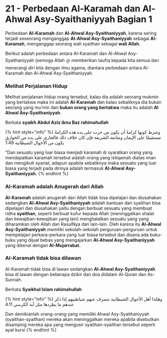 # 21 - Perbedaan Al-Karamah dan Al-Ahwal Asy-Syaithaniyyah Bagian 1

Perbedaan **Al-Karamah** dan **Al-Ahwal Asy-Syaithaniyyah**, karena sering terjadi seseorang menganggap **Al-Ahwal Asy-Syaithaniyyah** sebagai **Al-Karamah**, menganggap seorang wali syaithan sebagai **wali Allah**.

Berikut adalah perbedaan antara Al-Karamah dan Al-Ahwal Asy-Syaithaniyyah (semoga Allah ﷻ memberikan taufiq kepada kita semua dan menerangi diri kita dengan ilmu agama, diantara perbedaan antara Al-Karamah dan Al-Ahwal Asy-Syaithaniyyah.

### Melihat Perjalanan Hidup

Melihat perjalanan hidup orang tersebut, kalau dia adalah seorang mukmin yang bertakwa maka ini adalah **Al-Karamah** dan kalau sebaliknya dia bukan seorang yang mu’min dan **bukan orang yang bertakwa** maka itu adalah **Al Ahwal Asy-Syaithaniyyah**.

Berkata **syaikh Abdul Aziz ibnu Baz rahimahullah**

{% hint style="info" %}
وشرط كونها كرامةً أن يكون من جرت على يده هذه الكرامةُ مستقيمًا على الإيمان ومتابعة الشريعة فإن كان خلاف ذلك فالجاري على يده من الخوارق يكون من الأحوال الشيطانية 1:49

“Dan sesuatu yang luar biasa menjadi karamah di syaratkan orang yang mendapatkan karamah tersebut adalah orang yang istiqamah diatas iman dan mengikuti syariat, adapun apabila sebaliknya maka sesuatu yang luar biasa yang terjadi pada dirinya adalah termasuk **Al-Ahwal Asy-Syaithaniyyah.**
{% endhint %}

### Al-Karamah adalah Anugerah dari Allah

**Al-Karamah** adalah anugerah dari Allah tidak bisa dipelajari dan diusahakan sedangkan **Al-Ahwal Asy-Syaithaniyyah** adalah bantuan dari syaithan bisa dipelajari dan diusahakan yaitu dengan berbuat sesuatu yang membuat ridha **syaithan**, seperti berbuat kufur kepada Allah (meninggalkan shalat dan kewajiban-kewajiban yang lain) menghalalkan sesuatu yang yang diharamkan oleh Allah dan RasulNya dan lain-lain. Oleh karena itu **Al-Ahwal Asy-Syaithaniyyah** memiliki sekolah-sekolah perguruan-perguruan untuk mempelajari perkara-perkara yang luar biasa tersebut dan disana ada buku-buku yang dijual bebas yang mengajarkan **Al-Ahwal Asy-Syaithaniyyah** yang dikenal dengan **Al-Mujarrabat.**

### Al-Karamah tidak bisa dilawan

Al-Karamah tidak bisa di lawan sedangkan **Al-Ahwal Asy-Syaithaniyyah** bisa di lawan dengan beberapa dzikir dan doa didalam Al-Quran dan As-Sunnah.

Berkata **Syaikhul Islam rahimahullah**

{% hint style="info" %}
وهكذا أهل الأحوال الشيطانية تنصرف عنهم شياطينهم إذا ذكر عندهم ما يطردها مثل آية الكرسي 4.11

Dan demikianlah orang-orang yang memiliki Ahwal Asy-Syaithaniyyah (syaithan-syaithan) mereka akan meninggalkan mereka apabila disebutkan disamping mereka apa yang mengusir syaithan-syaithan tersebut seperti ayat kursi
{% endhint %}
